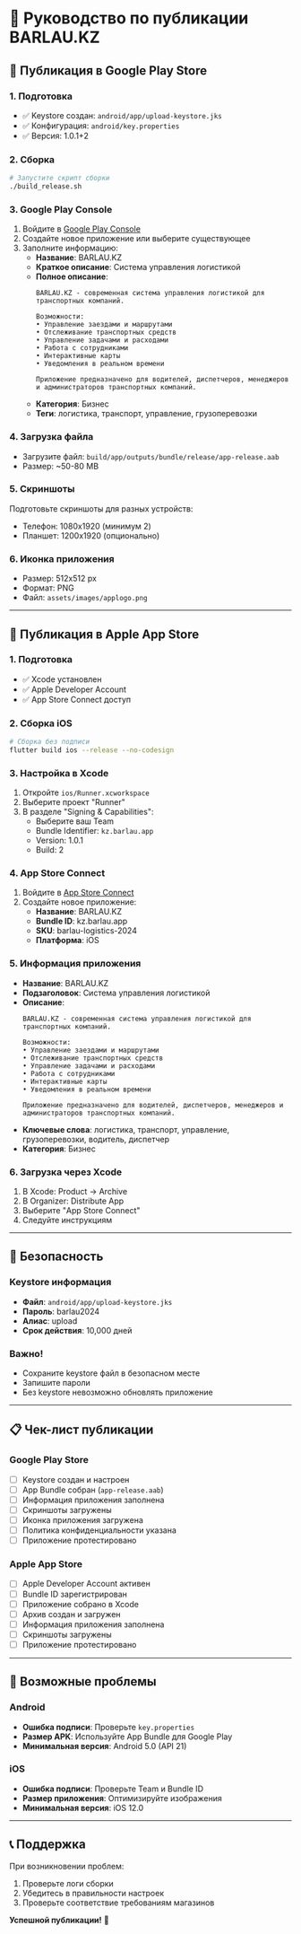 # 🚀 Руководство по публикации BARLAU.KZ

## 📱 Публикация в Google Play Store

### 1. Подготовка
- ✅ Keystore создан: `android/app/upload-keystore.jks`
- ✅ Конфигурация: `android/key.properties`
- ✅ Версия: 1.0.1+2

### 2. Сборка
```bash
# Запустите скрипт сборки
./build_release.sh
```

### 3. Google Play Console
1. Войдите в [Google Play Console](https://play.google.com/console)
2. Создайте новое приложение или выберите существующее
3. Заполните информацию:
   - **Название**: BARLAU.KZ
   - **Краткое описание**: Система управления логистикой
   - **Полное описание**: 
     ```
     BARLAU.KZ - современная система управления логистикой для транспортных компаний.
     
     Возможности:
     • Управление заездами и маршрутами
     • Отслеживание транспортных средств
     • Управление задачами и расходами
     • Работа с сотрудниками
     • Интерактивные карты
     • Уведомления в реальном времени
     
     Приложение предназначено для водителей, диспетчеров, менеджеров и администраторов транспортных компаний.
     ```
   - **Категория**: Бизнес
   - **Теги**: логистика, транспорт, управление, грузоперевозки

### 4. Загрузка файла
- Загрузите файл: `build/app/outputs/bundle/release/app-release.aab`
- Размер: ~50-80 MB

### 5. Скриншоты
Подготовьте скриншоты для разных устройств:
- Телефон: 1080x1920 (минимум 2)
- Планшет: 1200x1920 (опционально)

### 6. Иконка приложения
- Размер: 512x512 px
- Формат: PNG
- Файл: `assets/images/applogo.png`

---

## 🍎 Публикация в Apple App Store

### 1. Подготовка
- ✅ Xcode установлен
- ✅ Apple Developer Account
- ✅ App Store Connect доступ

### 2. Сборка iOS
```bash
# Сборка без подписи
flutter build ios --release --no-codesign
```

### 3. Настройка в Xcode
1. Откройте `ios/Runner.xcworkspace`
2. Выберите проект "Runner"
3. В разделе "Signing & Capabilities":
   - Выберите ваш Team
   - Bundle Identifier: `kz.barlau.app`
   - Version: 1.0.1
   - Build: 2

### 4. App Store Connect
1. Войдите в [App Store Connect](https://appstoreconnect.apple.com)
2. Создайте новое приложение:
   - **Название**: BARLAU.KZ
   - **Bundle ID**: kz.barlau.app
   - **SKU**: barlau-logistics-2024
   - **Платформа**: iOS

### 5. Информация приложения
- **Название**: BARLAU.KZ
- **Подзаголовок**: Система управления логистикой
- **Описание**:
  ```
  BARLAU.KZ - современная система управления логистикой для транспортных компаний.
  
  Возможности:
  • Управление заездами и маршрутами
  • Отслеживание транспортных средств
  • Управление задачами и расходами
  • Работа с сотрудниками
  • Интерактивные карты
  • Уведомления в реальном времени
  
  Приложение предназначено для водителей, диспетчеров, менеджеров и администраторов транспортных компаний.
  ```
- **Ключевые слова**: логистика, транспорт, управление, грузоперевозки, водитель, диспетчер
- **Категория**: Бизнес

### 6. Загрузка через Xcode
1. В Xcode: Product → Archive
2. В Organizer: Distribute App
3. Выберите "App Store Connect"
4. Следуйте инструкциям

---

## 🔐 Безопасность

### Keystore информация
- **Файл**: `android/app/upload-keystore.jks`
- **Пароль**: barlau2024
- **Алиас**: upload
- **Срок действия**: 10,000 дней

### Важно!
- Сохраните keystore файл в безопасном месте
- Запишите пароли
- Без keystore невозможно обновлять приложение

---

## 📋 Чек-лист публикации

### Google Play Store
- [ ] Keystore создан и настроен
- [ ] App Bundle собран (`app-release.aab`)
- [ ] Информация приложения заполнена
- [ ] Скриншоты загружены
- [ ] Иконка приложения загружена
- [ ] Политика конфиденциальности указана
- [ ] Приложение протестировано

### Apple App Store
- [ ] Apple Developer Account активен
- [ ] Bundle ID зарегистрирован
- [ ] Приложение собрано в Xcode
- [ ] Архив создан и загружен
- [ ] Информация приложения заполнена
- [ ] Скриншоты загружены
- [ ] Приложение протестировано

---

## 🚨 Возможные проблемы

### Android
- **Ошибка подписи**: Проверьте `key.properties`
- **Размер APK**: Используйте App Bundle для Google Play
- **Минимальная версия**: Android 5.0 (API 21)

### iOS
- **Ошибка подписи**: Проверьте Team и Bundle ID
- **Размер приложения**: Оптимизируйте изображения
- **Минимальная версия**: iOS 12.0

---

## 📞 Поддержка

При возникновении проблем:
1. Проверьте логи сборки
2. Убедитесь в правильности настроек
3. Проверьте соответствие требованиям магазинов

**Успешной публикации!** 🎉 